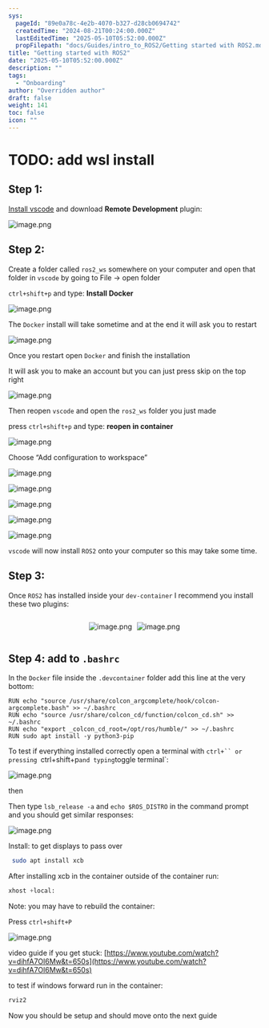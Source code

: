 ```yaml
---
sys:
  pageId: "89e0a78c-4e2b-4070-b327-d28cb0694742"
  createdTime: "2024-08-21T00:24:00.000Z"
  lastEditedTime: "2025-05-10T05:52:00.000Z"
  propFilepath: "docs/Guides/intro_to_ROS2/Getting started with ROS2.md"
title: "Getting started with ROS2"
date: "2025-05-10T05:52:00.000Z"
description: ""
tags:
  - "Onboarding"
author: "Overridden author"
draft: false
weight: 141
toc: false
icon: ""
---
```


# TODO: add wsl install

## Step 1:

[Install vscode](https://code.visualstudio.com/download) and download **Remote Development** plugin:

![image.png](https://prod-files-secure.s3.us-west-2.amazonaws.com/d518164a-d88e-44d1-a4ee-3adb3bd8bce0/efb52993-1881-4a40-b95e-6f020334f022/image.png?X-Amz-Algorithm=AWS4-HMAC-SHA256&X-Amz-Content-Sha256=UNSIGNED-PAYLOAD&X-Amz-Credential=ASIAZI2LB466SR7NLUJY%2F20250613%2Fus-west-2%2Fs3%2Faws4_request&X-Amz-Date=20250613T100951Z&X-Amz-Expires=3600&X-Amz-Security-Token=IQoJb3JpZ2luX2VjECcaCXVzLXdlc3QtMiJHMEUCIQD%2F7VrzPqAbbMR6ye5maejhUE9SG7yjtHTo9HN9zgHJtwIgbAFa9%2Bxf3zIGBBUxx8pcGshPnmCmRwvtRWv37KqBHtcq%2FwMIEBAAGgw2Mzc0MjMxODM4MDUiDGk7DJpn0N8RyoSpLyrcA51Ay60oToEQRH3URmpFJGKhXtMpuIEu0vn3BbxZXqB5Rg6jzAvyD7l56pazw1a597cWD1p4k77Si4W1mLeKQ8bBxe7FqFny4IPCpjUaT3gjWexi6kIvLQsAC2axSr2Nvs247BqP1HlbasAhTlGGRVbj0%2BF8371UvkL0JaURtjhsxtsvZLUTxMfXq1QVtDdM1SFPeNJaHQaiFGpqcFQTlIYgwUrc0TrsgJhmReAub2Ys3Jb9gfaT%2BPJx1jIt6TZWtepMZ9jzyWAp1u3AXm%2BXXLoa87OjTelpGsiNg6ZQCiTBgABRwBocc3cXSjW0R5kFbl5exXJM2G%2B%2BlaINnYoLAi1nNCeXD%2B4ZcJx%2BD%2F%2BjXVp5WSb1m3xbmp0dxBUjY53mwqNFjbBsNbeP1WiNk0THQ%2FDFVCi%2FGmmQmF5BUC5I4nVhbzTJYgsJNNDUpFAQsPURWlbUKMLI0%2BmYl14pM1KaIsRHTEfBX%2BhNDq9ToENQz0iRtYfrkRR2lV4HOCQSApIFNYa5YWiDIBNqr6Xq%2Bgbo01J%2FShHqySO7tKPCasdpbu5cuBDi8vPyqeyBC3WSpKu7kH1IgKVhg8ulARyPLhO4zhXj6RqeSBAgIqCtm4jAElm7dH5g3vNWaGBXJW9cMPOPr8IGOqUB6d1wA9wZmQnCdXL0SZBE6GpJbsCFQ2KmPnkbXQeM%2FXCojpmBH%2BRq8i0cBhCxeh8xBgA7QfcixkunchWkGZkdn5JHY0EL0rh7ZbG2IxyPaPT%2FMmUSUOUC0z63iTUKUAWAhfDUsenD9f0%2Fn0ApRRVXh1u8%2FBN6Uc9VKBQD4viWHT%2BSX4vumQuo%2FO8aFQs0Mj7ArGG9KDrNVEXqrqeVXTsZjvwAVhAF&X-Amz-Signature=feaa58f40a68971382d3710e21d773e3ec364a3f2215432961c97da1ece78d77&X-Amz-SignedHeaders=host&x-amz-checksum-mode=ENABLED&x-id=GetObject)

## Step 2:

Create a folder called `ros2_ws` somewhere on your computer and open that folder in `vscode` by going to File → open folder 

`ctrl+shift+p` and type: **Install Docker**

![image.png](https://prod-files-secure.s3.us-west-2.amazonaws.com/d518164a-d88e-44d1-a4ee-3adb3bd8bce0/2269dc0e-1cd5-47ff-bceb-c04ad9b2eab0/image.png?X-Amz-Algorithm=AWS4-HMAC-SHA256&X-Amz-Content-Sha256=UNSIGNED-PAYLOAD&X-Amz-Credential=ASIAZI2LB466SR7NLUJY%2F20250613%2Fus-west-2%2Fs3%2Faws4_request&X-Amz-Date=20250613T100951Z&X-Amz-Expires=3600&X-Amz-Security-Token=IQoJb3JpZ2luX2VjECcaCXVzLXdlc3QtMiJHMEUCIQD%2F7VrzPqAbbMR6ye5maejhUE9SG7yjtHTo9HN9zgHJtwIgbAFa9%2Bxf3zIGBBUxx8pcGshPnmCmRwvtRWv37KqBHtcq%2FwMIEBAAGgw2Mzc0MjMxODM4MDUiDGk7DJpn0N8RyoSpLyrcA51Ay60oToEQRH3URmpFJGKhXtMpuIEu0vn3BbxZXqB5Rg6jzAvyD7l56pazw1a597cWD1p4k77Si4W1mLeKQ8bBxe7FqFny4IPCpjUaT3gjWexi6kIvLQsAC2axSr2Nvs247BqP1HlbasAhTlGGRVbj0%2BF8371UvkL0JaURtjhsxtsvZLUTxMfXq1QVtDdM1SFPeNJaHQaiFGpqcFQTlIYgwUrc0TrsgJhmReAub2Ys3Jb9gfaT%2BPJx1jIt6TZWtepMZ9jzyWAp1u3AXm%2BXXLoa87OjTelpGsiNg6ZQCiTBgABRwBocc3cXSjW0R5kFbl5exXJM2G%2B%2BlaINnYoLAi1nNCeXD%2B4ZcJx%2BD%2F%2BjXVp5WSb1m3xbmp0dxBUjY53mwqNFjbBsNbeP1WiNk0THQ%2FDFVCi%2FGmmQmF5BUC5I4nVhbzTJYgsJNNDUpFAQsPURWlbUKMLI0%2BmYl14pM1KaIsRHTEfBX%2BhNDq9ToENQz0iRtYfrkRR2lV4HOCQSApIFNYa5YWiDIBNqr6Xq%2Bgbo01J%2FShHqySO7tKPCasdpbu5cuBDi8vPyqeyBC3WSpKu7kH1IgKVhg8ulARyPLhO4zhXj6RqeSBAgIqCtm4jAElm7dH5g3vNWaGBXJW9cMPOPr8IGOqUB6d1wA9wZmQnCdXL0SZBE6GpJbsCFQ2KmPnkbXQeM%2FXCojpmBH%2BRq8i0cBhCxeh8xBgA7QfcixkunchWkGZkdn5JHY0EL0rh7ZbG2IxyPaPT%2FMmUSUOUC0z63iTUKUAWAhfDUsenD9f0%2Fn0ApRRVXh1u8%2FBN6Uc9VKBQD4viWHT%2BSX4vumQuo%2FO8aFQs0Mj7ArGG9KDrNVEXqrqeVXTsZjvwAVhAF&X-Amz-Signature=2f5d256ca84478028c4212fe50bcef40069dbf620fef6187ec69fbac5de37076&X-Amz-SignedHeaders=host&x-amz-checksum-mode=ENABLED&x-id=GetObject)

The `Docker` install will take sometime and at the end it will ask you to restart

![image.png](https://prod-files-secure.s3.us-west-2.amazonaws.com/d518164a-d88e-44d1-a4ee-3adb3bd8bce0/ed233f78-be33-4b1f-b89c-9c346c0e961e/image.png?X-Amz-Algorithm=AWS4-HMAC-SHA256&X-Amz-Content-Sha256=UNSIGNED-PAYLOAD&X-Amz-Credential=ASIAZI2LB466SR7NLUJY%2F20250613%2Fus-west-2%2Fs3%2Faws4_request&X-Amz-Date=20250613T100951Z&X-Amz-Expires=3600&X-Amz-Security-Token=IQoJb3JpZ2luX2VjECcaCXVzLXdlc3QtMiJHMEUCIQD%2F7VrzPqAbbMR6ye5maejhUE9SG7yjtHTo9HN9zgHJtwIgbAFa9%2Bxf3zIGBBUxx8pcGshPnmCmRwvtRWv37KqBHtcq%2FwMIEBAAGgw2Mzc0MjMxODM4MDUiDGk7DJpn0N8RyoSpLyrcA51Ay60oToEQRH3URmpFJGKhXtMpuIEu0vn3BbxZXqB5Rg6jzAvyD7l56pazw1a597cWD1p4k77Si4W1mLeKQ8bBxe7FqFny4IPCpjUaT3gjWexi6kIvLQsAC2axSr2Nvs247BqP1HlbasAhTlGGRVbj0%2BF8371UvkL0JaURtjhsxtsvZLUTxMfXq1QVtDdM1SFPeNJaHQaiFGpqcFQTlIYgwUrc0TrsgJhmReAub2Ys3Jb9gfaT%2BPJx1jIt6TZWtepMZ9jzyWAp1u3AXm%2BXXLoa87OjTelpGsiNg6ZQCiTBgABRwBocc3cXSjW0R5kFbl5exXJM2G%2B%2BlaINnYoLAi1nNCeXD%2B4ZcJx%2BD%2F%2BjXVp5WSb1m3xbmp0dxBUjY53mwqNFjbBsNbeP1WiNk0THQ%2FDFVCi%2FGmmQmF5BUC5I4nVhbzTJYgsJNNDUpFAQsPURWlbUKMLI0%2BmYl14pM1KaIsRHTEfBX%2BhNDq9ToENQz0iRtYfrkRR2lV4HOCQSApIFNYa5YWiDIBNqr6Xq%2Bgbo01J%2FShHqySO7tKPCasdpbu5cuBDi8vPyqeyBC3WSpKu7kH1IgKVhg8ulARyPLhO4zhXj6RqeSBAgIqCtm4jAElm7dH5g3vNWaGBXJW9cMPOPr8IGOqUB6d1wA9wZmQnCdXL0SZBE6GpJbsCFQ2KmPnkbXQeM%2FXCojpmBH%2BRq8i0cBhCxeh8xBgA7QfcixkunchWkGZkdn5JHY0EL0rh7ZbG2IxyPaPT%2FMmUSUOUC0z63iTUKUAWAhfDUsenD9f0%2Fn0ApRRVXh1u8%2FBN6Uc9VKBQD4viWHT%2BSX4vumQuo%2FO8aFQs0Mj7ArGG9KDrNVEXqrqeVXTsZjvwAVhAF&X-Amz-Signature=9c0c9930166fa60d9a5b1b79aec18b2ca11166b4af3614e25559405e9b5fa90d&X-Amz-SignedHeaders=host&x-amz-checksum-mode=ENABLED&x-id=GetObject)

Once you restart open `Docker` and finish the installation

It will ask you to make an account but you can just press skip on the top right

![image.png](https://prod-files-secure.s3.us-west-2.amazonaws.com/d518164a-d88e-44d1-a4ee-3adb3bd8bce0/21010ad9-1659-4fd9-9f59-9932a09b2a3d/image.png?X-Amz-Algorithm=AWS4-HMAC-SHA256&X-Amz-Content-Sha256=UNSIGNED-PAYLOAD&X-Amz-Credential=ASIAZI2LB466SR7NLUJY%2F20250613%2Fus-west-2%2Fs3%2Faws4_request&X-Amz-Date=20250613T100951Z&X-Amz-Expires=3600&X-Amz-Security-Token=IQoJb3JpZ2luX2VjECcaCXVzLXdlc3QtMiJHMEUCIQD%2F7VrzPqAbbMR6ye5maejhUE9SG7yjtHTo9HN9zgHJtwIgbAFa9%2Bxf3zIGBBUxx8pcGshPnmCmRwvtRWv37KqBHtcq%2FwMIEBAAGgw2Mzc0MjMxODM4MDUiDGk7DJpn0N8RyoSpLyrcA51Ay60oToEQRH3URmpFJGKhXtMpuIEu0vn3BbxZXqB5Rg6jzAvyD7l56pazw1a597cWD1p4k77Si4W1mLeKQ8bBxe7FqFny4IPCpjUaT3gjWexi6kIvLQsAC2axSr2Nvs247BqP1HlbasAhTlGGRVbj0%2BF8371UvkL0JaURtjhsxtsvZLUTxMfXq1QVtDdM1SFPeNJaHQaiFGpqcFQTlIYgwUrc0TrsgJhmReAub2Ys3Jb9gfaT%2BPJx1jIt6TZWtepMZ9jzyWAp1u3AXm%2BXXLoa87OjTelpGsiNg6ZQCiTBgABRwBocc3cXSjW0R5kFbl5exXJM2G%2B%2BlaINnYoLAi1nNCeXD%2B4ZcJx%2BD%2F%2BjXVp5WSb1m3xbmp0dxBUjY53mwqNFjbBsNbeP1WiNk0THQ%2FDFVCi%2FGmmQmF5BUC5I4nVhbzTJYgsJNNDUpFAQsPURWlbUKMLI0%2BmYl14pM1KaIsRHTEfBX%2BhNDq9ToENQz0iRtYfrkRR2lV4HOCQSApIFNYa5YWiDIBNqr6Xq%2Bgbo01J%2FShHqySO7tKPCasdpbu5cuBDi8vPyqeyBC3WSpKu7kH1IgKVhg8ulARyPLhO4zhXj6RqeSBAgIqCtm4jAElm7dH5g3vNWaGBXJW9cMPOPr8IGOqUB6d1wA9wZmQnCdXL0SZBE6GpJbsCFQ2KmPnkbXQeM%2FXCojpmBH%2BRq8i0cBhCxeh8xBgA7QfcixkunchWkGZkdn5JHY0EL0rh7ZbG2IxyPaPT%2FMmUSUOUC0z63iTUKUAWAhfDUsenD9f0%2Fn0ApRRVXh1u8%2FBN6Uc9VKBQD4viWHT%2BSX4vumQuo%2FO8aFQs0Mj7ArGG9KDrNVEXqrqeVXTsZjvwAVhAF&X-Amz-Signature=f95725d188b00479e8dfaa8245a239905596eac91dcb6bfac3384385c436925f&X-Amz-SignedHeaders=host&x-amz-checksum-mode=ENABLED&x-id=GetObject)

Then reopen `vscode` and open the `ros2_ws` folder you just made

press `ctrl+shift+p` and type: **reopen in container**

![image.png](https://prod-files-secure.s3.us-west-2.amazonaws.com/d518164a-d88e-44d1-a4ee-3adb3bd8bce0/4e93b8c2-41ad-488c-8095-c74205196118/image.png?X-Amz-Algorithm=AWS4-HMAC-SHA256&X-Amz-Content-Sha256=UNSIGNED-PAYLOAD&X-Amz-Credential=ASIAZI2LB466SR7NLUJY%2F20250613%2Fus-west-2%2Fs3%2Faws4_request&X-Amz-Date=20250613T100951Z&X-Amz-Expires=3600&X-Amz-Security-Token=IQoJb3JpZ2luX2VjECcaCXVzLXdlc3QtMiJHMEUCIQD%2F7VrzPqAbbMR6ye5maejhUE9SG7yjtHTo9HN9zgHJtwIgbAFa9%2Bxf3zIGBBUxx8pcGshPnmCmRwvtRWv37KqBHtcq%2FwMIEBAAGgw2Mzc0MjMxODM4MDUiDGk7DJpn0N8RyoSpLyrcA51Ay60oToEQRH3URmpFJGKhXtMpuIEu0vn3BbxZXqB5Rg6jzAvyD7l56pazw1a597cWD1p4k77Si4W1mLeKQ8bBxe7FqFny4IPCpjUaT3gjWexi6kIvLQsAC2axSr2Nvs247BqP1HlbasAhTlGGRVbj0%2BF8371UvkL0JaURtjhsxtsvZLUTxMfXq1QVtDdM1SFPeNJaHQaiFGpqcFQTlIYgwUrc0TrsgJhmReAub2Ys3Jb9gfaT%2BPJx1jIt6TZWtepMZ9jzyWAp1u3AXm%2BXXLoa87OjTelpGsiNg6ZQCiTBgABRwBocc3cXSjW0R5kFbl5exXJM2G%2B%2BlaINnYoLAi1nNCeXD%2B4ZcJx%2BD%2F%2BjXVp5WSb1m3xbmp0dxBUjY53mwqNFjbBsNbeP1WiNk0THQ%2FDFVCi%2FGmmQmF5BUC5I4nVhbzTJYgsJNNDUpFAQsPURWlbUKMLI0%2BmYl14pM1KaIsRHTEfBX%2BhNDq9ToENQz0iRtYfrkRR2lV4HOCQSApIFNYa5YWiDIBNqr6Xq%2Bgbo01J%2FShHqySO7tKPCasdpbu5cuBDi8vPyqeyBC3WSpKu7kH1IgKVhg8ulARyPLhO4zhXj6RqeSBAgIqCtm4jAElm7dH5g3vNWaGBXJW9cMPOPr8IGOqUB6d1wA9wZmQnCdXL0SZBE6GpJbsCFQ2KmPnkbXQeM%2FXCojpmBH%2BRq8i0cBhCxeh8xBgA7QfcixkunchWkGZkdn5JHY0EL0rh7ZbG2IxyPaPT%2FMmUSUOUC0z63iTUKUAWAhfDUsenD9f0%2Fn0ApRRVXh1u8%2FBN6Uc9VKBQD4viWHT%2BSX4vumQuo%2FO8aFQs0Mj7ArGG9KDrNVEXqrqeVXTsZjvwAVhAF&X-Amz-Signature=1a66b247d6fbd05b38871fdef791f85e0442fe3ffafa26fcaf25d6259c19649b&X-Amz-SignedHeaders=host&x-amz-checksum-mode=ENABLED&x-id=GetObject)

Choose “Add configuration to workspace”

![image.png](https://prod-files-secure.s3.us-west-2.amazonaws.com/d518164a-d88e-44d1-a4ee-3adb3bd8bce0/9560b282-5060-4989-ba37-97e7b2c22476/image.png?X-Amz-Algorithm=AWS4-HMAC-SHA256&X-Amz-Content-Sha256=UNSIGNED-PAYLOAD&X-Amz-Credential=ASIAZI2LB466SR7NLUJY%2F20250613%2Fus-west-2%2Fs3%2Faws4_request&X-Amz-Date=20250613T100951Z&X-Amz-Expires=3600&X-Amz-Security-Token=IQoJb3JpZ2luX2VjECcaCXVzLXdlc3QtMiJHMEUCIQD%2F7VrzPqAbbMR6ye5maejhUE9SG7yjtHTo9HN9zgHJtwIgbAFa9%2Bxf3zIGBBUxx8pcGshPnmCmRwvtRWv37KqBHtcq%2FwMIEBAAGgw2Mzc0MjMxODM4MDUiDGk7DJpn0N8RyoSpLyrcA51Ay60oToEQRH3URmpFJGKhXtMpuIEu0vn3BbxZXqB5Rg6jzAvyD7l56pazw1a597cWD1p4k77Si4W1mLeKQ8bBxe7FqFny4IPCpjUaT3gjWexi6kIvLQsAC2axSr2Nvs247BqP1HlbasAhTlGGRVbj0%2BF8371UvkL0JaURtjhsxtsvZLUTxMfXq1QVtDdM1SFPeNJaHQaiFGpqcFQTlIYgwUrc0TrsgJhmReAub2Ys3Jb9gfaT%2BPJx1jIt6TZWtepMZ9jzyWAp1u3AXm%2BXXLoa87OjTelpGsiNg6ZQCiTBgABRwBocc3cXSjW0R5kFbl5exXJM2G%2B%2BlaINnYoLAi1nNCeXD%2B4ZcJx%2BD%2F%2BjXVp5WSb1m3xbmp0dxBUjY53mwqNFjbBsNbeP1WiNk0THQ%2FDFVCi%2FGmmQmF5BUC5I4nVhbzTJYgsJNNDUpFAQsPURWlbUKMLI0%2BmYl14pM1KaIsRHTEfBX%2BhNDq9ToENQz0iRtYfrkRR2lV4HOCQSApIFNYa5YWiDIBNqr6Xq%2Bgbo01J%2FShHqySO7tKPCasdpbu5cuBDi8vPyqeyBC3WSpKu7kH1IgKVhg8ulARyPLhO4zhXj6RqeSBAgIqCtm4jAElm7dH5g3vNWaGBXJW9cMPOPr8IGOqUB6d1wA9wZmQnCdXL0SZBE6GpJbsCFQ2KmPnkbXQeM%2FXCojpmBH%2BRq8i0cBhCxeh8xBgA7QfcixkunchWkGZkdn5JHY0EL0rh7ZbG2IxyPaPT%2FMmUSUOUC0z63iTUKUAWAhfDUsenD9f0%2Fn0ApRRVXh1u8%2FBN6Uc9VKBQD4viWHT%2BSX4vumQuo%2FO8aFQs0Mj7ArGG9KDrNVEXqrqeVXTsZjvwAVhAF&X-Amz-Signature=5cf9142319ed7473b617212c192923bfd02a5f31052d1eb6bf8d86b674835831&X-Amz-SignedHeaders=host&x-amz-checksum-mode=ENABLED&x-id=GetObject)

![image.png](https://prod-files-secure.s3.us-west-2.amazonaws.com/d518164a-d88e-44d1-a4ee-3adb3bd8bce0/2ee63f81-886b-48e8-a553-dc6e5eac99e4/image.png?X-Amz-Algorithm=AWS4-HMAC-SHA256&X-Amz-Content-Sha256=UNSIGNED-PAYLOAD&X-Amz-Credential=ASIAZI2LB466SR7NLUJY%2F20250613%2Fus-west-2%2Fs3%2Faws4_request&X-Amz-Date=20250613T100951Z&X-Amz-Expires=3600&X-Amz-Security-Token=IQoJb3JpZ2luX2VjECcaCXVzLXdlc3QtMiJHMEUCIQD%2F7VrzPqAbbMR6ye5maejhUE9SG7yjtHTo9HN9zgHJtwIgbAFa9%2Bxf3zIGBBUxx8pcGshPnmCmRwvtRWv37KqBHtcq%2FwMIEBAAGgw2Mzc0MjMxODM4MDUiDGk7DJpn0N8RyoSpLyrcA51Ay60oToEQRH3URmpFJGKhXtMpuIEu0vn3BbxZXqB5Rg6jzAvyD7l56pazw1a597cWD1p4k77Si4W1mLeKQ8bBxe7FqFny4IPCpjUaT3gjWexi6kIvLQsAC2axSr2Nvs247BqP1HlbasAhTlGGRVbj0%2BF8371UvkL0JaURtjhsxtsvZLUTxMfXq1QVtDdM1SFPeNJaHQaiFGpqcFQTlIYgwUrc0TrsgJhmReAub2Ys3Jb9gfaT%2BPJx1jIt6TZWtepMZ9jzyWAp1u3AXm%2BXXLoa87OjTelpGsiNg6ZQCiTBgABRwBocc3cXSjW0R5kFbl5exXJM2G%2B%2BlaINnYoLAi1nNCeXD%2B4ZcJx%2BD%2F%2BjXVp5WSb1m3xbmp0dxBUjY53mwqNFjbBsNbeP1WiNk0THQ%2FDFVCi%2FGmmQmF5BUC5I4nVhbzTJYgsJNNDUpFAQsPURWlbUKMLI0%2BmYl14pM1KaIsRHTEfBX%2BhNDq9ToENQz0iRtYfrkRR2lV4HOCQSApIFNYa5YWiDIBNqr6Xq%2Bgbo01J%2FShHqySO7tKPCasdpbu5cuBDi8vPyqeyBC3WSpKu7kH1IgKVhg8ulARyPLhO4zhXj6RqeSBAgIqCtm4jAElm7dH5g3vNWaGBXJW9cMPOPr8IGOqUB6d1wA9wZmQnCdXL0SZBE6GpJbsCFQ2KmPnkbXQeM%2FXCojpmBH%2BRq8i0cBhCxeh8xBgA7QfcixkunchWkGZkdn5JHY0EL0rh7ZbG2IxyPaPT%2FMmUSUOUC0z63iTUKUAWAhfDUsenD9f0%2Fn0ApRRVXh1u8%2FBN6Uc9VKBQD4viWHT%2BSX4vumQuo%2FO8aFQs0Mj7ArGG9KDrNVEXqrqeVXTsZjvwAVhAF&X-Amz-Signature=a17d6c460f5465ffe722f1046b8e90c13f079ecb8243eb9dcd661e43493933d7&X-Amz-SignedHeaders=host&x-amz-checksum-mode=ENABLED&x-id=GetObject)

![image.png](https://prod-files-secure.s3.us-west-2.amazonaws.com/d518164a-d88e-44d1-a4ee-3adb3bd8bce0/ae1580b2-b048-407e-aed9-b584224a7a04/image.png?X-Amz-Algorithm=AWS4-HMAC-SHA256&X-Amz-Content-Sha256=UNSIGNED-PAYLOAD&X-Amz-Credential=ASIAZI2LB466SR7NLUJY%2F20250613%2Fus-west-2%2Fs3%2Faws4_request&X-Amz-Date=20250613T100951Z&X-Amz-Expires=3600&X-Amz-Security-Token=IQoJb3JpZ2luX2VjECcaCXVzLXdlc3QtMiJHMEUCIQD%2F7VrzPqAbbMR6ye5maejhUE9SG7yjtHTo9HN9zgHJtwIgbAFa9%2Bxf3zIGBBUxx8pcGshPnmCmRwvtRWv37KqBHtcq%2FwMIEBAAGgw2Mzc0MjMxODM4MDUiDGk7DJpn0N8RyoSpLyrcA51Ay60oToEQRH3URmpFJGKhXtMpuIEu0vn3BbxZXqB5Rg6jzAvyD7l56pazw1a597cWD1p4k77Si4W1mLeKQ8bBxe7FqFny4IPCpjUaT3gjWexi6kIvLQsAC2axSr2Nvs247BqP1HlbasAhTlGGRVbj0%2BF8371UvkL0JaURtjhsxtsvZLUTxMfXq1QVtDdM1SFPeNJaHQaiFGpqcFQTlIYgwUrc0TrsgJhmReAub2Ys3Jb9gfaT%2BPJx1jIt6TZWtepMZ9jzyWAp1u3AXm%2BXXLoa87OjTelpGsiNg6ZQCiTBgABRwBocc3cXSjW0R5kFbl5exXJM2G%2B%2BlaINnYoLAi1nNCeXD%2B4ZcJx%2BD%2F%2BjXVp5WSb1m3xbmp0dxBUjY53mwqNFjbBsNbeP1WiNk0THQ%2FDFVCi%2FGmmQmF5BUC5I4nVhbzTJYgsJNNDUpFAQsPURWlbUKMLI0%2BmYl14pM1KaIsRHTEfBX%2BhNDq9ToENQz0iRtYfrkRR2lV4HOCQSApIFNYa5YWiDIBNqr6Xq%2Bgbo01J%2FShHqySO7tKPCasdpbu5cuBDi8vPyqeyBC3WSpKu7kH1IgKVhg8ulARyPLhO4zhXj6RqeSBAgIqCtm4jAElm7dH5g3vNWaGBXJW9cMPOPr8IGOqUB6d1wA9wZmQnCdXL0SZBE6GpJbsCFQ2KmPnkbXQeM%2FXCojpmBH%2BRq8i0cBhCxeh8xBgA7QfcixkunchWkGZkdn5JHY0EL0rh7ZbG2IxyPaPT%2FMmUSUOUC0z63iTUKUAWAhfDUsenD9f0%2Fn0ApRRVXh1u8%2FBN6Uc9VKBQD4viWHT%2BSX4vumQuo%2FO8aFQs0Mj7ArGG9KDrNVEXqrqeVXTsZjvwAVhAF&X-Amz-Signature=a4cc096ebe35ceb121666cc18cb2fef5d0a1a78ccd809cc6548472af4a756809&X-Amz-SignedHeaders=host&x-amz-checksum-mode=ENABLED&x-id=GetObject)

![image.png](https://prod-files-secure.s3.us-west-2.amazonaws.com/d518164a-d88e-44d1-a4ee-3adb3bd8bce0/53255b28-f75e-430f-b9e3-c0ac8577e42b/image.png?X-Amz-Algorithm=AWS4-HMAC-SHA256&X-Amz-Content-Sha256=UNSIGNED-PAYLOAD&X-Amz-Credential=ASIAZI2LB466SR7NLUJY%2F20250613%2Fus-west-2%2Fs3%2Faws4_request&X-Amz-Date=20250613T100951Z&X-Amz-Expires=3600&X-Amz-Security-Token=IQoJb3JpZ2luX2VjECcaCXVzLXdlc3QtMiJHMEUCIQD%2F7VrzPqAbbMR6ye5maejhUE9SG7yjtHTo9HN9zgHJtwIgbAFa9%2Bxf3zIGBBUxx8pcGshPnmCmRwvtRWv37KqBHtcq%2FwMIEBAAGgw2Mzc0MjMxODM4MDUiDGk7DJpn0N8RyoSpLyrcA51Ay60oToEQRH3URmpFJGKhXtMpuIEu0vn3BbxZXqB5Rg6jzAvyD7l56pazw1a597cWD1p4k77Si4W1mLeKQ8bBxe7FqFny4IPCpjUaT3gjWexi6kIvLQsAC2axSr2Nvs247BqP1HlbasAhTlGGRVbj0%2BF8371UvkL0JaURtjhsxtsvZLUTxMfXq1QVtDdM1SFPeNJaHQaiFGpqcFQTlIYgwUrc0TrsgJhmReAub2Ys3Jb9gfaT%2BPJx1jIt6TZWtepMZ9jzyWAp1u3AXm%2BXXLoa87OjTelpGsiNg6ZQCiTBgABRwBocc3cXSjW0R5kFbl5exXJM2G%2B%2BlaINnYoLAi1nNCeXD%2B4ZcJx%2BD%2F%2BjXVp5WSb1m3xbmp0dxBUjY53mwqNFjbBsNbeP1WiNk0THQ%2FDFVCi%2FGmmQmF5BUC5I4nVhbzTJYgsJNNDUpFAQsPURWlbUKMLI0%2BmYl14pM1KaIsRHTEfBX%2BhNDq9ToENQz0iRtYfrkRR2lV4HOCQSApIFNYa5YWiDIBNqr6Xq%2Bgbo01J%2FShHqySO7tKPCasdpbu5cuBDi8vPyqeyBC3WSpKu7kH1IgKVhg8ulARyPLhO4zhXj6RqeSBAgIqCtm4jAElm7dH5g3vNWaGBXJW9cMPOPr8IGOqUB6d1wA9wZmQnCdXL0SZBE6GpJbsCFQ2KmPnkbXQeM%2FXCojpmBH%2BRq8i0cBhCxeh8xBgA7QfcixkunchWkGZkdn5JHY0EL0rh7ZbG2IxyPaPT%2FMmUSUOUC0z63iTUKUAWAhfDUsenD9f0%2Fn0ApRRVXh1u8%2FBN6Uc9VKBQD4viWHT%2BSX4vumQuo%2FO8aFQs0Mj7ArGG9KDrNVEXqrqeVXTsZjvwAVhAF&X-Amz-Signature=e76a06b3a0862d4a4d6207e5d99ea9db450d7cf30cf68c60fd214dcffadfbae1&X-Amz-SignedHeaders=host&x-amz-checksum-mode=ENABLED&x-id=GetObject)

![image.png](https://prod-files-secure.s3.us-west-2.amazonaws.com/d518164a-d88e-44d1-a4ee-3adb3bd8bce0/7c562767-5af9-4ffb-97d1-327bcdf4ee00/image.png?X-Amz-Algorithm=AWS4-HMAC-SHA256&X-Amz-Content-Sha256=UNSIGNED-PAYLOAD&X-Amz-Credential=ASIAZI2LB466SR7NLUJY%2F20250613%2Fus-west-2%2Fs3%2Faws4_request&X-Amz-Date=20250613T100951Z&X-Amz-Expires=3600&X-Amz-Security-Token=IQoJb3JpZ2luX2VjECcaCXVzLXdlc3QtMiJHMEUCIQD%2F7VrzPqAbbMR6ye5maejhUE9SG7yjtHTo9HN9zgHJtwIgbAFa9%2Bxf3zIGBBUxx8pcGshPnmCmRwvtRWv37KqBHtcq%2FwMIEBAAGgw2Mzc0MjMxODM4MDUiDGk7DJpn0N8RyoSpLyrcA51Ay60oToEQRH3URmpFJGKhXtMpuIEu0vn3BbxZXqB5Rg6jzAvyD7l56pazw1a597cWD1p4k77Si4W1mLeKQ8bBxe7FqFny4IPCpjUaT3gjWexi6kIvLQsAC2axSr2Nvs247BqP1HlbasAhTlGGRVbj0%2BF8371UvkL0JaURtjhsxtsvZLUTxMfXq1QVtDdM1SFPeNJaHQaiFGpqcFQTlIYgwUrc0TrsgJhmReAub2Ys3Jb9gfaT%2BPJx1jIt6TZWtepMZ9jzyWAp1u3AXm%2BXXLoa87OjTelpGsiNg6ZQCiTBgABRwBocc3cXSjW0R5kFbl5exXJM2G%2B%2BlaINnYoLAi1nNCeXD%2B4ZcJx%2BD%2F%2BjXVp5WSb1m3xbmp0dxBUjY53mwqNFjbBsNbeP1WiNk0THQ%2FDFVCi%2FGmmQmF5BUC5I4nVhbzTJYgsJNNDUpFAQsPURWlbUKMLI0%2BmYl14pM1KaIsRHTEfBX%2BhNDq9ToENQz0iRtYfrkRR2lV4HOCQSApIFNYa5YWiDIBNqr6Xq%2Bgbo01J%2FShHqySO7tKPCasdpbu5cuBDi8vPyqeyBC3WSpKu7kH1IgKVhg8ulARyPLhO4zhXj6RqeSBAgIqCtm4jAElm7dH5g3vNWaGBXJW9cMPOPr8IGOqUB6d1wA9wZmQnCdXL0SZBE6GpJbsCFQ2KmPnkbXQeM%2FXCojpmBH%2BRq8i0cBhCxeh8xBgA7QfcixkunchWkGZkdn5JHY0EL0rh7ZbG2IxyPaPT%2FMmUSUOUC0z63iTUKUAWAhfDUsenD9f0%2Fn0ApRRVXh1u8%2FBN6Uc9VKBQD4viWHT%2BSX4vumQuo%2FO8aFQs0Mj7ArGG9KDrNVEXqrqeVXTsZjvwAVhAF&X-Amz-Signature=88e4c232c18e533d7cb0a8394577da1ab9cc07f4f9f2a402e3387520dc9fc59e&X-Amz-SignedHeaders=host&x-amz-checksum-mode=ENABLED&x-id=GetObject)

`vscode` will now install `ROS2` onto your computer so this may take some time.

## Step 3:

Once `ROS2` has installed inside your `dev-container` I recommend you install these two plugins:

<div style="display: flex;flex-direction: row; column-gap:10px; max-width: 630px;justify-content: center;">
<div>

![image.png](https://prod-files-secure.s3.us-west-2.amazonaws.com/d518164a-d88e-44d1-a4ee-3adb3bd8bce0/3fc3d550-5a54-4ba1-ba6b-faa01cdb7369/image.png?X-Amz-Algorithm=AWS4-HMAC-SHA256&X-Amz-Content-Sha256=UNSIGNED-PAYLOAD&X-Amz-Credential=ASIAZI2LB46626XL7ODP%2F20250613%2Fus-west-2%2Fs3%2Faws4_request&X-Amz-Date=20250613T100953Z&X-Amz-Expires=3600&X-Amz-Security-Token=IQoJb3JpZ2luX2VjECcaCXVzLXdlc3QtMiJIMEYCIQDeE8BojZYromtXlublG2pU%2F9QB8KYGnO7DZLxUscT9PAIhAOhU%2F1dDAzctr7Dh84%2FAJwVavLL1z1I8uRcZnm41HhysKv8DCBAQABoMNjM3NDIzMTgzODA1Igwi2SNFkzJISDkC7Hkq3AM4pzLDQ%2Fen4kG5mCvjePpXnjUny1cS42dtYFYQO3%2FIyZSw3QVr5BgUof6RcNMtg2cGw1kI6Hdsg4Y1XP2PFNuAIsahI8qGKGMLqZsZ8LvjL%2Fa2U%2BElhi6fnvr3YmoPpnZIHnmSPPQowk7BgPcmaHoGqpMOyzPi5EOTRUWf%2B27AyUkhTvtL2hKaQCR%2BzDF87VBR%2BZZbuwol%2FYQKLkwfVat%2BrsiUwk5dHeLjTqx42vEdZEXcbUcWwywLCjBinJsw52VH3FjyN%2F%2B9f%2FyTr%2FyW4YNHmj%2FslyDooTwEBbUH%2BiNRk5g5WNUsyUvUbrrEJR7kZcW02lM8NFHjv6%2FU3Se16vjRim9a1hiud1O1%2FiG9kN3%2BEJNEQbKgkSlPCxJ%2F2yUz41DUKlGH83oASzrK6ppxZWgTRNsB8HlwBt31eTETBWx0XPzf1NoO36ToJkjRGVzTId%2FT6%2FxCkGFx%2FVjxNCLcCjrMsME%2Ff0b%2BHM7UbvwvckZ%2BtfrAPdlIvLtL5KxYPgBY8ihsFDGXYFtoDz4TbGvfBdvSRih7v3Qt1gE12IsbqqF3yhBVQgZBhqF4ESLNnHoGvqlPxzKDxO6Q3K9144oamKgUrpXti55eb7VE0blyWhDD4BntT8K9uCiAK7O0JTDjk6%2FCBjqkAdWiD%2BvoB0tzzFx4Wxgmf0gwNrM9FbPHwGXIBps6ZaZ2OVWojXeNRN3B2NRAS8qizfWV8%2FkF1RnHyN%2BN2qSjypv%2Ftux9ndIcRr0UExLX9%2Ff1CH%2BKFZpvepFAt6CWEBlFBA6SFYv4eGsXxL2esKjNTLwHh%2FzX2jRvwjn3Q8ZU3LjbnxSsD4G6ZE9ULwadveEFlqRUfpOzVTXyB0T%2B1APKWzdAm6tJ&X-Amz-Signature=cae9a0f90d1c50e51b125c9e8286138526b0860d9ac88ac4ce5f6fcade3c4595&X-Amz-SignedHeaders=host&x-amz-checksum-mode=ENABLED&x-id=GetObject)

</div>
<div>

![image.png](https://prod-files-secure.s3.us-west-2.amazonaws.com/d518164a-d88e-44d1-a4ee-3adb3bd8bce0/d994cc66-13c2-4093-a5a3-f84cf4601a82/image.png?X-Amz-Algorithm=AWS4-HMAC-SHA256&X-Amz-Content-Sha256=UNSIGNED-PAYLOAD&X-Amz-Credential=ASIAZI2LB466W52JWNZ2%2F20250613%2Fus-west-2%2Fs3%2Faws4_request&X-Amz-Date=20250613T100953Z&X-Amz-Expires=3600&X-Amz-Security-Token=IQoJb3JpZ2luX2VjECUaCXVzLXdlc3QtMiJIMEYCIQCoD7r6wecb4SkEqhOXof4kIpl1L7rRypcrY%2Bk7OqLANAIhAKhFphshGvnF1LvPt2FOMaUF7LJ3BKjfv5lR5Y7A2GcOKogECP7%2F%2F%2F%2F%2F%2F%2F%2F%2F%2FwEQABoMNjM3NDIzMTgzODA1Igx%2B1yaKey6C%2B5P7fo0q3AM8IgkVBx1IDXDUGpaSNCxwLW8MMXaTClJ%2FCHJLOhAPZLeMxcmxIHqSpdtRBtAkBpHxRGJ2KzEqa4ZD7oz1MheeSp5ZkGeSy35oT9jneT7b7g04ESWFrp4ZkQRQlci9rbUzNTUUrQgKbHlI3ZD%2FwMADelFLrV9gpohcLoRH5RGUBZgH8V5QSP1L%2F%2FmqbWcKwjp2M5FDT8GAHG09A7tigWdkokObCQ0XfuUD%2Ba38vqUKWSrnwSjbmolty0d439H7Y53%2FrlpndxgBG5Z24b8%2BFdu3JKLAGMLClZH6LQfSJeVps6Obbbn6I1rlGyZSVuiO2aAq1k6d4s5gHtfAONgoHdzr9o0zGE5SEc1DEEFxgItQt9PCgITi3ST0zxAxPliRq%2B6wpZR9ZoSaEquVT3a3fGUqFOVwYs7ftolSvW1n792j0KYvro2FZt%2BY7VHmQV8OyhJGcnqnc%2Fm2J%2Bnw9OYvauOfsmgtCSpiznTjh7gcEDAgFLby2qH3RUljFX2%2F1PCyY7RfHyEaichiTjLKDsm2hTnPjgF7CSS5G4OHlQlv9SBiRHUJo1Bho%2FZ0BnzJVknyQ65RGF1Jk677wDReygvO2kxILHISDAMyJYNeqFUjfvTtM%2FNv24Tmh4IkMW1cuTDY3K7CBjqkAd55hVyG3SX%2FZ4GKbseSl2WwS3ATEAnz4HUMCu3vsR31x5CrAQ3SAgWlMHp48HC8TLH07%2F60ms5U45pyPwFsRAIscgnELKxyQlXHcom1U0vT%2FtLL6%2FGXbqJXSyhC8M3j1FNj4yJ2QfBkY0hKwLTQ3oQvtBCG3%2B0beB0cMzlkNnnYR7okWfKBQD%2B1juum6jRvkW4jMRDyQ6DClS2EiHL4J3k8z%2Fpb&X-Amz-Signature=46ebb021b0cbe5fae300128604051178575b5323fd7d52beb35f0bfc36b153c0&X-Amz-SignedHeaders=host&x-amz-checksum-mode=ENABLED&x-id=GetObject)

</div>
</div>

## Step 4: add to `.bashrc`

In the `Docker` file inside the `.devcontainer` folder add this line at the very bottom: 

```docker
RUN echo "source /usr/share/colcon_argcomplete/hook/colcon-argcomplete.bash" >> ~/.bashrc
RUN echo "source /usr/share/colcon_cd/function/colcon_cd.sh" >> ~/.bashrc
RUN echo "export _colcon_cd_root=/opt/ros/humble/" >> ~/.bashrc
RUN sudo apt install -y python3-pip 
```

To test if everything installed correctly open a terminal with `ctrl+`` or pressing `ctrl+shift+p` and typing `toggle terminal`:

![image.png](https://prod-files-secure.s3.us-west-2.amazonaws.com/d518164a-d88e-44d1-a4ee-3adb3bd8bce0/6a4943d8-b04e-4c02-9a58-775f3384d1a5/image.png?X-Amz-Algorithm=AWS4-HMAC-SHA256&X-Amz-Content-Sha256=UNSIGNED-PAYLOAD&X-Amz-Credential=ASIAZI2LB466SR7NLUJY%2F20250613%2Fus-west-2%2Fs3%2Faws4_request&X-Amz-Date=20250613T100951Z&X-Amz-Expires=3600&X-Amz-Security-Token=IQoJb3JpZ2luX2VjECcaCXVzLXdlc3QtMiJHMEUCIQD%2F7VrzPqAbbMR6ye5maejhUE9SG7yjtHTo9HN9zgHJtwIgbAFa9%2Bxf3zIGBBUxx8pcGshPnmCmRwvtRWv37KqBHtcq%2FwMIEBAAGgw2Mzc0MjMxODM4MDUiDGk7DJpn0N8RyoSpLyrcA51Ay60oToEQRH3URmpFJGKhXtMpuIEu0vn3BbxZXqB5Rg6jzAvyD7l56pazw1a597cWD1p4k77Si4W1mLeKQ8bBxe7FqFny4IPCpjUaT3gjWexi6kIvLQsAC2axSr2Nvs247BqP1HlbasAhTlGGRVbj0%2BF8371UvkL0JaURtjhsxtsvZLUTxMfXq1QVtDdM1SFPeNJaHQaiFGpqcFQTlIYgwUrc0TrsgJhmReAub2Ys3Jb9gfaT%2BPJx1jIt6TZWtepMZ9jzyWAp1u3AXm%2BXXLoa87OjTelpGsiNg6ZQCiTBgABRwBocc3cXSjW0R5kFbl5exXJM2G%2B%2BlaINnYoLAi1nNCeXD%2B4ZcJx%2BD%2F%2BjXVp5WSb1m3xbmp0dxBUjY53mwqNFjbBsNbeP1WiNk0THQ%2FDFVCi%2FGmmQmF5BUC5I4nVhbzTJYgsJNNDUpFAQsPURWlbUKMLI0%2BmYl14pM1KaIsRHTEfBX%2BhNDq9ToENQz0iRtYfrkRR2lV4HOCQSApIFNYa5YWiDIBNqr6Xq%2Bgbo01J%2FShHqySO7tKPCasdpbu5cuBDi8vPyqeyBC3WSpKu7kH1IgKVhg8ulARyPLhO4zhXj6RqeSBAgIqCtm4jAElm7dH5g3vNWaGBXJW9cMPOPr8IGOqUB6d1wA9wZmQnCdXL0SZBE6GpJbsCFQ2KmPnkbXQeM%2FXCojpmBH%2BRq8i0cBhCxeh8xBgA7QfcixkunchWkGZkdn5JHY0EL0rh7ZbG2IxyPaPT%2FMmUSUOUC0z63iTUKUAWAhfDUsenD9f0%2Fn0ApRRVXh1u8%2FBN6Uc9VKBQD4viWHT%2BSX4vumQuo%2FO8aFQs0Mj7ArGG9KDrNVEXqrqeVXTsZjvwAVhAF&X-Amz-Signature=3e8aa911dbe25f3b128708b313ae2866cc3ec1be0740cc2d97924c998f542ec1&X-Amz-SignedHeaders=host&x-amz-checksum-mode=ENABLED&x-id=GetObject)

then 

Then type `lsb_release -a` and `echo $ROS_DISTRO` in the command prompt and you should get similar responses:

![image.png](https://prod-files-secure.s3.us-west-2.amazonaws.com/d518164a-d88e-44d1-a4ee-3adb3bd8bce0/3e635dec-a805-4e85-8b9e-d000e5b71a4e/image.png?X-Amz-Algorithm=AWS4-HMAC-SHA256&X-Amz-Content-Sha256=UNSIGNED-PAYLOAD&X-Amz-Credential=ASIAZI2LB466SR7NLUJY%2F20250613%2Fus-west-2%2Fs3%2Faws4_request&X-Amz-Date=20250613T100951Z&X-Amz-Expires=3600&X-Amz-Security-Token=IQoJb3JpZ2luX2VjECcaCXVzLXdlc3QtMiJHMEUCIQD%2F7VrzPqAbbMR6ye5maejhUE9SG7yjtHTo9HN9zgHJtwIgbAFa9%2Bxf3zIGBBUxx8pcGshPnmCmRwvtRWv37KqBHtcq%2FwMIEBAAGgw2Mzc0MjMxODM4MDUiDGk7DJpn0N8RyoSpLyrcA51Ay60oToEQRH3URmpFJGKhXtMpuIEu0vn3BbxZXqB5Rg6jzAvyD7l56pazw1a597cWD1p4k77Si4W1mLeKQ8bBxe7FqFny4IPCpjUaT3gjWexi6kIvLQsAC2axSr2Nvs247BqP1HlbasAhTlGGRVbj0%2BF8371UvkL0JaURtjhsxtsvZLUTxMfXq1QVtDdM1SFPeNJaHQaiFGpqcFQTlIYgwUrc0TrsgJhmReAub2Ys3Jb9gfaT%2BPJx1jIt6TZWtepMZ9jzyWAp1u3AXm%2BXXLoa87OjTelpGsiNg6ZQCiTBgABRwBocc3cXSjW0R5kFbl5exXJM2G%2B%2BlaINnYoLAi1nNCeXD%2B4ZcJx%2BD%2F%2BjXVp5WSb1m3xbmp0dxBUjY53mwqNFjbBsNbeP1WiNk0THQ%2FDFVCi%2FGmmQmF5BUC5I4nVhbzTJYgsJNNDUpFAQsPURWlbUKMLI0%2BmYl14pM1KaIsRHTEfBX%2BhNDq9ToENQz0iRtYfrkRR2lV4HOCQSApIFNYa5YWiDIBNqr6Xq%2Bgbo01J%2FShHqySO7tKPCasdpbu5cuBDi8vPyqeyBC3WSpKu7kH1IgKVhg8ulARyPLhO4zhXj6RqeSBAgIqCtm4jAElm7dH5g3vNWaGBXJW9cMPOPr8IGOqUB6d1wA9wZmQnCdXL0SZBE6GpJbsCFQ2KmPnkbXQeM%2FXCojpmBH%2BRq8i0cBhCxeh8xBgA7QfcixkunchWkGZkdn5JHY0EL0rh7ZbG2IxyPaPT%2FMmUSUOUC0z63iTUKUAWAhfDUsenD9f0%2Fn0ApRRVXh1u8%2FBN6Uc9VKBQD4viWHT%2BSX4vumQuo%2FO8aFQs0Mj7ArGG9KDrNVEXqrqeVXTsZjvwAVhAF&X-Amz-Signature=d606bb02cce8eb0eb3c366912c26e57774a606075c8d4a037f7dad16a8c3c78a&X-Amz-SignedHeaders=host&x-amz-checksum-mode=ENABLED&x-id=GetObject)

Install:  to get displays to pass over

```bash
 sudo apt install xcb
```

After installing xcb in the container outside of the container run:

```python
xhost +local:
```

Note: you may have to rebuild the container:

Press `ctrl+shift+P`

![image.png](https://prod-files-secure.s3.us-west-2.amazonaws.com/d518164a-d88e-44d1-a4ee-3adb3bd8bce0/6c2be660-2618-4c38-9c26-53554f7a0b7b/image.png?X-Amz-Algorithm=AWS4-HMAC-SHA256&X-Amz-Content-Sha256=UNSIGNED-PAYLOAD&X-Amz-Credential=ASIAZI2LB466SR7NLUJY%2F20250613%2Fus-west-2%2Fs3%2Faws4_request&X-Amz-Date=20250613T100951Z&X-Amz-Expires=3600&X-Amz-Security-Token=IQoJb3JpZ2luX2VjECcaCXVzLXdlc3QtMiJHMEUCIQD%2F7VrzPqAbbMR6ye5maejhUE9SG7yjtHTo9HN9zgHJtwIgbAFa9%2Bxf3zIGBBUxx8pcGshPnmCmRwvtRWv37KqBHtcq%2FwMIEBAAGgw2Mzc0MjMxODM4MDUiDGk7DJpn0N8RyoSpLyrcA51Ay60oToEQRH3URmpFJGKhXtMpuIEu0vn3BbxZXqB5Rg6jzAvyD7l56pazw1a597cWD1p4k77Si4W1mLeKQ8bBxe7FqFny4IPCpjUaT3gjWexi6kIvLQsAC2axSr2Nvs247BqP1HlbasAhTlGGRVbj0%2BF8371UvkL0JaURtjhsxtsvZLUTxMfXq1QVtDdM1SFPeNJaHQaiFGpqcFQTlIYgwUrc0TrsgJhmReAub2Ys3Jb9gfaT%2BPJx1jIt6TZWtepMZ9jzyWAp1u3AXm%2BXXLoa87OjTelpGsiNg6ZQCiTBgABRwBocc3cXSjW0R5kFbl5exXJM2G%2B%2BlaINnYoLAi1nNCeXD%2B4ZcJx%2BD%2F%2BjXVp5WSb1m3xbmp0dxBUjY53mwqNFjbBsNbeP1WiNk0THQ%2FDFVCi%2FGmmQmF5BUC5I4nVhbzTJYgsJNNDUpFAQsPURWlbUKMLI0%2BmYl14pM1KaIsRHTEfBX%2BhNDq9ToENQz0iRtYfrkRR2lV4HOCQSApIFNYa5YWiDIBNqr6Xq%2Bgbo01J%2FShHqySO7tKPCasdpbu5cuBDi8vPyqeyBC3WSpKu7kH1IgKVhg8ulARyPLhO4zhXj6RqeSBAgIqCtm4jAElm7dH5g3vNWaGBXJW9cMPOPr8IGOqUB6d1wA9wZmQnCdXL0SZBE6GpJbsCFQ2KmPnkbXQeM%2FXCojpmBH%2BRq8i0cBhCxeh8xBgA7QfcixkunchWkGZkdn5JHY0EL0rh7ZbG2IxyPaPT%2FMmUSUOUC0z63iTUKUAWAhfDUsenD9f0%2Fn0ApRRVXh1u8%2FBN6Uc9VKBQD4viWHT%2BSX4vumQuo%2FO8aFQs0Mj7ArGG9KDrNVEXqrqeVXTsZjvwAVhAF&X-Amz-Signature=99aa5ab0c3d69220993e2b33bf442e0d38146314c0ba4a884fe5a7ee577cbe70&X-Amz-SignedHeaders=host&x-amz-checksum-mode=ENABLED&x-id=GetObject)

video guide if you get stuck: [https://www.youtube.com/watch?v=dihfA7Ol6Mw&t=650s](https://www.youtube.com/watch?v=dihfA7Ol6Mw&t=650s)

to test if windows forward run in the container:

```bash
rviz2
```

Now you should be setup and should move onto the next guide 
